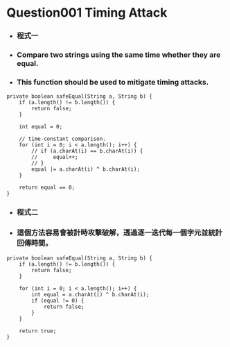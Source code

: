 Question001 Timing Attack
=====
* ### 程式一
* ### Compare two strings using the same time whether they are equal.
* ### This function should be used to mitigate timing attacks.
```
private boolean safeEqual(String a, String b) {
    if (a.length() != b.length()) {
        return false;
    }

    int equal = 0;

    // time-constant comparison.
    for (int i = 0; i < a.length(); i++) {
        // if (a.charAt(i) == b.charAt(i)) {
        //     equal++;
        // }
        equal |= a.charAt(i) ^ b.charAt(i);
    }

    return equal == 0;
}
```
* ### 程式二
* ### 這個方法容易會被計時攻擊破解，透過逐一迭代每一個字元並統計回傳時間。
```
private boolean safeEqual(String a, String b) {
    if (a.length() != b.length()) {
        return false;
    }

    for (int i = 0; i < a.length(); i++) {
        int equal = a.charAt(i) ^ b.charAt(i);
        if (equal != 0) {
            return false;
        }
    }

    return true;
}
```
<br />
